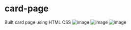 # card-page
Built card page using HTML CSS
![image](https://github.com/user-attachments/assets/b7937f33-0d24-4be5-a89c-5ab461bee169)
![image](https://github.com/user-attachments/assets/e08a2566-f032-4f8c-9f16-813d2a7c87e3)
![image](https://github.com/user-attachments/assets/9dfaed11-3947-4274-815e-6f93c62c2112)

